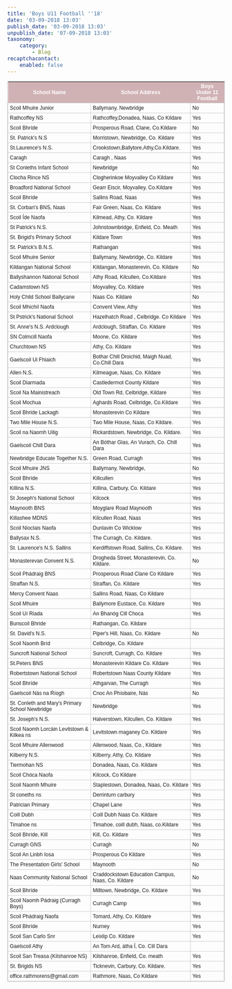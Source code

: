 ```yaml
---
title: 'Boys U11 Football ''18'
date: '03-09-2018 13:03'
publish_date: '03-09-2018 13:03'
unpublish_date: '07-09-2018 13:03'
taxonomy:
    category:
        - Blog
recaptchacontact:
    enabled: false
---
```


<style type="text/css">
	table.tableizer-table {
		font-size: 12px;
		border: 1px solid #CCC; 
		font-family: Arial, Helvetica, sans-serif;
	} 
	.tableizer-table td {
		padding: 4px;
		margin: 3px;
		border: 1px solid #CCC;
	}
	.tableizer-table th {
		background-color: #72162153; 
		color: #FFF;
		font-weight: bold;
	}
</style>
<table class="tableizer-table">
<thead><tr class="tableizer-firstrow"><th>School Name</th><th>School Address</th><th>Boys Under 11 Football</th></tr></thead><tbody>
 <tr><td>Scoil Mhuire Junior</td><td>Ballymany, Newbridge</td><td>No</td></tr>
 <tr><td>Rathcoffey NS</td><td>Rathcoffey,Donadea, Naas, Co Kildare</td><td>Yes</td></tr>
 <tr><td>Scoil Bhríde</td><td>Prosperous Road, Clane, Co.Kildare</td><td>No</td></tr>
 <tr><td>St. Patrick's N.S</td><td>Morristown,  Newbridge,  Co. Kildare </td><td>Yes</td></tr>
 <tr><td>St.Laurence's N.S.</td><td>Crookstown,Ballytore,Athy,Co.Kildare.</td><td>Yes</td></tr>
 <tr><td>Caragh</td><td>Caragh , Naas</td><td>Yes</td></tr>
 <tr><td>St Conleths Infant School</td><td>Newbridge</td><td>No</td></tr>
 <tr><td>Clocha Rince NS</td><td>Clogherinkoe Moyvalley Co Kildare</td><td>Yes</td></tr>
 <tr><td>Broadford National School </td><td>Gearr Eiscir, Moyvalley, Co.Kildare</td><td>Yes</td></tr>
 <tr><td>Scoil Bhríde</td><td>Sallins Road, Naas</td><td>Yes</td></tr>
 <tr><td>St. Corban's BNS, Naas</td><td>Fair Green, Naas, Co. Kildare</td><td>Yes</td></tr>
 <tr><td>Scoil Íde Naofa</td><td>Kilmead, Athy, Co. Kildare</td><td>Yes</td></tr>
 <tr><td>St Patrick's N.S.</td><td>Johnstownbridge, Enfield, Co. Meath</td><td>Yes</td></tr>
 <tr><td>St. Brigid's Primary School</td><td>Kildare Town</td><td>Yes</td></tr>
 <tr><td>St. Patrick's B.N.S.</td><td>Rathangan</td><td>Yes</td></tr>
 <tr><td>Scoil Mhuire Senior</td><td>Ballymany, Newbridge, Co. Kildare</td><td>Yes</td></tr>
 <tr><td>Kildangan National School</td><td>Kildangan, Monasterevin, Co. Kildare</td><td>No</td></tr>
 <tr><td>Ballyshannon National School</td><td>Athy Road, Kilcullen, Co.Kildare</td><td>Yes</td></tr>
 <tr><td>Cadamstown NS</td><td>Moyvalley, Co. Kildare</td><td>Yes</td></tr>
 <tr><td>Holy Child School Ballycane</td><td>Naas Co. Kildare </td><td>No</td></tr>
 <tr><td>Scoil Mhichíl Naofa</td><td>Convent View, Athy</td><td>Yes</td></tr>
 <tr><td>St Pstrick's National School</td><td>Hazelhatch Road , Celbridge. Co Kildare</td><td>Yes</td></tr>
 <tr><td>St. Anne's N.S. Ardclough</td><td>Ardclough, Straffan, Co. Kildare</td><td>Yes</td></tr>
 <tr><td>SN Colmcill Naofa</td><td>Moone, Co. Kildare</td><td>Yes</td></tr>
 <tr><td>Churchtown NS</td><td>Athy, Co. Kildare</td><td>Yes</td></tr>
 <tr><td>Gaelscoil Ui Fhiaich</td><td>Bothar Chill Droichid, Maigh Nuad, Co.Chill Dara</td><td>Yes</td></tr>
 <tr><td>Allen N.S.</td><td>Kilmeague, Naas, Co. Kildare</td><td>Yes</td></tr>
 <tr><td>Scoil Diarmada</td><td>Castledermot    County Kildare</td><td>Yes</td></tr>
 <tr><td>Scoil Na Mainistreach</td><td>Old Town Rd, Celbridge, Kildare</td><td>Yes</td></tr>
 <tr><td>Scoil Mochua</td><td>Aghards Road, Celbridge, Co.Kildare</td><td>Yes</td></tr>
 <tr><td>Scoil Bhride Lackagh</td><td>Monasterevin Co Kildare</td><td>Yes</td></tr>
 <tr><td>Two Mile House N.S.</td><td>Two Mile House, Naas, Co Kildare.</td><td>Yes</td></tr>
 <tr><td>Scoil na Naomh Uilig</td><td>Rickardstown, Newbridge, Co. Kildare.</td><td>Yes</td></tr>
 <tr><td>Gaelscoil Chill Dara</td><td>An Bóthar Glas, An Vurach, Co. Chill Dara</td><td>Yes</td></tr>
 <tr><td>Newbridge Educate Together N.S. </td><td>Green Road, Curragh</td><td>Yes</td></tr>
 <tr><td>Scoil Mhuire JNS</td><td>Ballymany, Newbridge, </td><td>No</td></tr>
 <tr><td>Scoil Bhríde</td><td>Killcullen</td><td>Yes</td></tr>
 <tr><td>Killina N.S.</td><td>Killina, Carbury, Co. Kildare</td><td>Yes</td></tr>
 <tr><td>St Joseph's National School</td><td>Kilcock</td><td>Yes</td></tr>
 <tr><td>Maynooth BNS</td><td>Moyglare Road Maynooth</td><td>Yes</td></tr>
 <tr><td>Killashee MDNS</td><td>Kilcullen Road, Naas</td><td>Yes</td></tr>
 <tr><td>Scoil Nioclais Naofa</td><td>Dunlavin Co Wicklow</td><td>Yes</td></tr>
 <tr><td>Ballysax N.S.</td><td>The Curragh, Co. Kildare.</td><td>Yes</td></tr>
 <tr><td>St. Laurence's N.S. Sallins</td><td>Kerdiffstown Road, Sallins, Co. Kildare.</td><td>Yes</td></tr>
 <tr><td>Monasterevan Convent N.S.</td><td>Drogheda Street, Monasterevin, Co. Kildare.</td><td>No</td></tr>
 <tr><td>Scoil Phádraig BNS</td><td>Prosperous Road Clane Co Kildare</td><td>Yes</td></tr>
 <tr><td>Straffan N.S.</td><td>Straffan, Co. Kildare</td><td>Yes</td></tr>
 <tr><td>Mercy Convent Naas</td><td>Sallins Road, Naas, Co Kildare</td><td>&nbsp;</td></tr>
 <tr><td>Scoil Mhuire</td><td>Ballymore Eustace, Co. Kildare</td><td>Yes</td></tr>
 <tr><td>Scoil Uí Riada</td><td>An Bhanóg Cill Choca </td><td>Yes</td></tr>
 <tr><td>Bunscoil Bhride</td><td>Rathangan, Co. Kildare</td><td>&nbsp;</td></tr>
 <tr><td>St. David's N.S.</td><td>Piper's Hill, Naas, Co. Kildare</td><td>No</td></tr>
 <tr><td>Scoil Naomh Bríd</td><td>Celbridge, Co. Kildare</td><td>&nbsp;</td></tr>
 <tr><td>Suncroft National School</td><td>Suncroft, Curragh, Co. Kildare</td><td>Yes</td></tr>
 <tr><td>St.Peters BNS</td><td>Monasterevin Kildare Co. Kildare</td><td>Yes</td></tr>
 <tr><td>Robertstown National School</td><td>Robertstown Naas County Kildare</td><td>Yes</td></tr>
 <tr><td>Scoil Bhríde</td><td>Athgarvan, The Curragh</td><td>Yes</td></tr>
 <tr><td>Gaelscoil Nás na Ríogh</td><td>Cnoc An Phíobaire, Nás</td><td>No</td></tr>
 <tr><td>St. Conleth and Mary's Primary School Newbridge</td><td>Newbridge</td><td>Yes</td></tr>
 <tr><td>St. Joseph's N.S.</td><td>Halverstown, Kilcullen, Co. Kildare</td><td>Yes</td></tr>
 <tr><td>Scoil Naomh Lorcáin Levitstown & Kilkea ns</td><td>Levitstown maganey Co. Kildare </td><td>Yes</td></tr>
 <tr><td>Scoil Mhuire Allenwood</td><td>Allenwood, Naas, Co., Kildare</td><td>Yes</td></tr>
 <tr><td>Kilberry N.S. </td><td>Kilberry, Athy, Co. Kildare</td><td>Yes</td></tr>
 <tr><td>Tiermohan NS</td><td>Donadea, Naas, Co. Kildare</td><td>Yes</td></tr>
 <tr><td>Scoil Chóca Naofa</td><td>Kilcock, Co Kildare</td><td>&nbsp;</td></tr>
 <tr><td>Scoil Naomh Mhuire</td><td>Staplestown, Donadea, Naas, Co. Kildare</td><td>Yes</td></tr>
 <tr><td>St coneths ns</td><td>Derrinturn carbury</td><td>Yes</td></tr>
 <tr><td>Patrician Primary</td><td>Chapel Lane</td><td>Yes</td></tr>
 <tr><td>Coill Dubh</td><td>Coill Dubh Naas Co. Kildare</td><td>Yes</td></tr>
 <tr><td>Timahoe ns</td><td>Timahoe, coill dubh, Naas, co.Kildare</td><td>Yes</td></tr>
 <tr><td>Scoil Bhríde, Kill</td><td>Kill, Co. Kildare</td><td>Yes</td></tr>
 <tr><td>Curragh GNS</td><td>Curragh</td><td>No</td></tr>
 <tr><td>Scoil An Linbh Iosa</td><td>Prosperous Co Kildare</td><td>Yes</td></tr>
 <tr><td>The Presentation Girls' School </td><td>Maynooth</td><td>No</td></tr>
 <tr><td>Naas Community National School </td><td>Craddockstown Education Campus,  Naas, Co. Kildare</td><td>No</td></tr>
 <tr><td>Scoil Bhríde</td><td>Milltown, Newbridge, Co. Kildare</td><td>Yes</td></tr>
 <tr><td>Scoil Naomh Pádraig (Curragh Boys)</td><td>Curragh Camp</td><td>Yes</td></tr>
 <tr><td>Scoil Phádraig Naofa</td><td>Tomard, Athy, Co. Kildare</td><td>Yes</td></tr>
 <tr><td>Scoil Bhríde</td><td>Nurney</td><td>Yes</td></tr>
 <tr><td>Scoil San Carlo Snr</td><td>Leixlip Co. Kildare</td><td>Yes</td></tr>
 <tr><td>Gaelscoil Athy</td><td>An Tom Ard, átha Í, Co. Cill Dara</td><td>&nbsp;</td></tr>
 <tr><td>Scoil San Treasa (Kilshanroe NS)</td><td>Kilshanroe, Enfield, Co. meath</td><td>Yes</td></tr>
 <tr><td>St. Brigids NS </td><td>Ticknevin, Carbury, Co. Kildare. </td><td>Yes</td></tr>
 <tr><td>office.rathmorens@gmail.com</td><td>Rathmore, Naas, Co Kildare</td><td>Yes</td></tr>
</tbody></table>